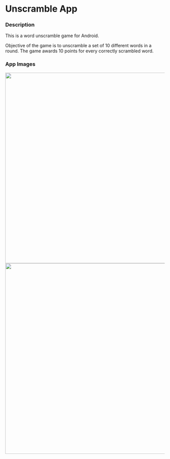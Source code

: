 # Unscramble App


### Description
This is a word unscramble game for Android.

Objective of the game is to unscramble a set of 10 different words in a round. The game awards 10 points for every correctly scrambled word.


### App Images

<img src="https://user-images.githubusercontent.com/18463828/119937901-8b993400-bf59-11eb-9c59-d22df6d4d806.png" height="600">

<img src="https://user-images.githubusercontent.com/18463828/119938410-5b9e6080-bf5a-11eb-9716-194dc6d11de8.png" height="600">

